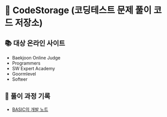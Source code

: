 # :deciduous_tree: CodeStorage (코딩테스트 문제 풀이 코드 저장소)

## 📚 대상 온라인 사이트
* Baekjoon Online Judge
* Programmers
* SW Expert Academy
* Goormlevel
* Softeer


## 📝 풀이 과정 기록
* [BASIC의 개발 노트](https://basicsoft.tistory.com/)
